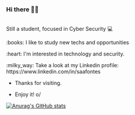 ### Hi there 👋🏼 

<br>Still a student, focused in Cyber Security :computer:</br>


<p>:books:   I like to study new techs and opportunities</p>
<p>:heart:   I'm interested in technology and security.</p>
<p>:milky_way:   Take a look at my Linkedin profile: https://www.linkedin.com/in/saafontes</p>


- Thanks for visiting.

- Enjoy it! o/

[![Anurag's GitHub stats](https://github-readme-stats.vercel.app/api?username=saafontes&theme=dracula)](https://github.com/saafontes/github-readme-stats)
